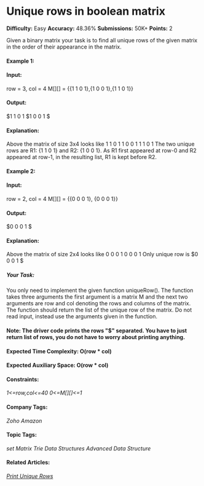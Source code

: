 # Unique rows in boolean matrix

**Difficulty:** Easy    **Accuracy:** 48.36%    **Submissions:** 50K+   **Points:** 2

Given a binary matrix your task is to find all unique rows of the given matrix in the order of their appearance in the matrix.

#### Example 1:

#### Input:
row = 3, col = 4 
M[][] = {{1 1 0 1},{1 0 0 1},{1 1 0 1}}

#### Output: 
$1 1 0 1 $1 0 0 1 $

#### Explanation: 
Above the matrix of size 3x4 looks like
1 1 0 1
1 0 0 1
1 1 0 1
The two unique rows are R1: {1 1 0 1} and R2: {1 0 0 1}. 
As R1 first appeared at row-0 and R2 appeared at row-1, in the resulting list, R1 is kept before R2.

#### Example 2:

#### Input:
row = 2, col = 4 
M[][] = {{0 0 0 1}, {0 0 0 1}}

#### Output: 
$0 0 0 1 $

#### Explanation: 
Above the matrix of size 2x4 looks like
0 0 0 1
0 0 0 1
Only unique row is $0 0 0 1 $

##### Your Task:
You only need to implement the given function uniqueRow(). The function takes three arguments the first argument is a matrix M and the next two arguments are row and col denoting the rows and columns of the matrix. The function should return the list of the unique row of the matrix. Do not read input, instead use the arguments given in the function.

#### Note: The driver code prints the rows "$" separated. You have to just return list of rows, you do not have to worry about printing anything.

#### Expected Time Complexity: O(row * col)
#### Expected Auxiliary Space: O(row * col)

#### Constraints:
*1<=row,col<=40*
*0<=M[][]<=1*

#### Company Tags:
*Zoho    Amazon*

#### Topic Tags:
*set Matrix  Trie    Data Structures Advanced Data Structure*

#### Related Articles:
[*Print Unique Rows*](https://www.geeksforgeeks.org/print-unique-rows/)